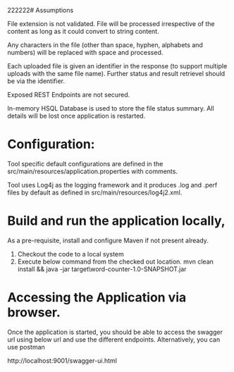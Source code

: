 222222# Assumptions

File extension is not validated. File will be processed irrespective of the content as long as it could convert to string content.

Any characters in the file (other than space, hyphen, alphabets and numbers) will be replaced with space and processed.

Each uploaded file is given an identifier in the response (to support multiple uploads with the same file name). Further status and result retrievel should be via the identifier.

Exposed REST Endpoints are not secured.

In-memory HSQL Database is used to store the file status summary. All details will be lost once application is restarted.


# Configuration:
Tool specific default configurations are defined in the src/main/resources/application.properties with comments.

Tool uses Log4j as the logging framework and it produces .log and .perf files by default as defined in src/main/resources/log4j2.xml.

# Build and run the application locally, 

As a pre-requisite, install and configure Maven if not present already.

1. Checkout the code to a local system
2. Execute below command from the checked out location.
mvn clean install && java -jar target\word-counter-1.0-SNAPSHOT.jar

# Accessing the Application via browser.
Once the application is started, you should be able to access the swagger url using below url and use the different endpoints. Alternatively, you can use postman

http://localhost:9001/swagger-ui.html
